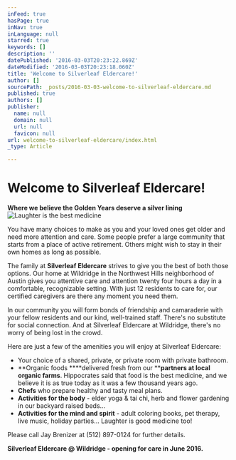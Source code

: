 ```yaml
---
inFeed: true
hasPage: true
inNav: true
inLanguage: null
starred: true
keywords: []
description: ''
datePublished: '2016-03-03T20:23:22.869Z'
dateModified: '2016-03-03T20:23:18.060Z'
title: 'Welcome to Silverleaf Eldercare!'
author: []
sourcePath: _posts/2016-03-03-welcome-to-silverleaf-eldercare.md
published: true
authors: []
publisher:
  name: null
  domain: null
  url: null
  favicon: null
url: welcome-to-silverleaf-eldercare/index.html
_type: Article

---
```

# Welcome to Silverleaf Eldercare!

**Where we believe the Golden Years deserve a silver lining**
![Laughter is the best medicine](https://the-grid-user-content.s3-us-west-2.amazonaws.com/b5e1a369-1a1f-468c-b54a-36de86f9c6d9.jpg)

You have many choices to make as you and your loved ones get older and need more attention and care. Some people prefer a large community that starts from a place of active retirement. Others might wish to stay in their own homes as long as possible. 

The family at **Silverleaf Eldercare** strives to give you the best of both those options. Our home at Wildridge in the Northwest Hills neighborhood of Austin gives you attentive care and attention twenty four hours a day in a comfortable, recognizable setting. With just 12 residents to care for, our certified caregivers are there any moment you need them. 

In our community you will form bonds of friendship and camaraderie with your fellow residents and our kind, well-trained staff. There's no substitute for social connection. And at Silverleaf Eldercare at Wildridge, there's no worry of being lost in the crowd. 

Here are just a few of the amenities you will enjoy at Silverleaf Eldercare:

* Your choice of a shared, private, or private room with private bathroom.
* **Organic foods ****delivered fresh from our ****partners at local organic farms**. Hippocrates said that food is the best medicine, and we believe it is as true today as it was a few thousand years ago. 
* **Chefs** who prepare healthy and tasty meal plans.
* **Activities for the body** - elder yoga & tai chi, herb and flower gardening in our backyard raised beds...
* **Activities for the mind and spirit** - adult coloring books, pet therapy, live music, holiday parties... Laughter is good medicine too!

Please call Jay Brenizer at (512) 897-0124 for further details. 

**Silverleaf Eldercare @ Wildridge - opening for care in June 2016\.**